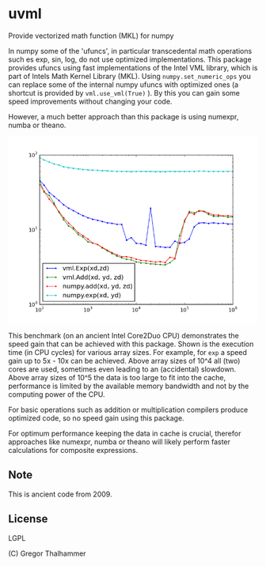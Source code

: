uvml
====

Provide vectorized math function (MKL) for numpy

In numpy some of the 'ufuncs', in particular transcedental math operations such es exp, sin, log, do not use optimized implementations. This package provides ufuncs using fast implementations of the Intel VML library, which is part of Intels Math Kernel Library (MKL). Using `numpy.set_numeric_ops`  you can replace some of the internal numpy ufuncs with optimized ones (a shortcut is provided by `vml.use_vml(True)` ). By this you can gain some speed improvements without changing your code.

However, a much better approach than this package is using numexpr, numba or theano. 

![benchmark](Add-Exp.png "benchmark result")

This benchmark (on an ancient Intel Core2Duo CPU) demonstrates the speed gain that can be achieved with this package. Shown is the execution time (in CPU cycles) for various array sizes. For example, for `exp` a speed gain up to 5x - 10x can be achieved. Above array sizes of 10^4 all (two) cores are used, sometimes even leading to an (accidental) slowdown. Above array sizes of 10^5 the data is too large to fit into the cache, performance is limited by the available memory bandwidth and not by the computing power of the CPU. 

For basic operations such as addition or multiplication compilers produce optimized code, so no speed gain using this package. 

For optimum performance keeping the data in cache is crucial, therefor approaches like numexpr, numba or theano will likely perform faster calculations for composite expressions. 

Note
----

This is ancient code from 2009.

License
-------

LGPL

(C) Gregor Thalhammer
